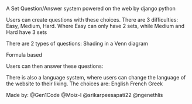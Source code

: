 A Set Question/Answer system powered on the web by django python

Users can create questions with these choices.
There are 3 difficulties: Easy, Medium, Hard. 
Where Easy can only have 2 sets, while Medium and Hard have 3 sets

There are 2 types of questions:
Shading in a Venn diagram

Formula based


Users can then answer these questions:


There is also a language system, where users can change the language of the website to their liking.
The choices are:
English
French
Greek

Made by:
@Gen1Code
@Moiz-I
@srikarpeesapati22
@ngenethlis